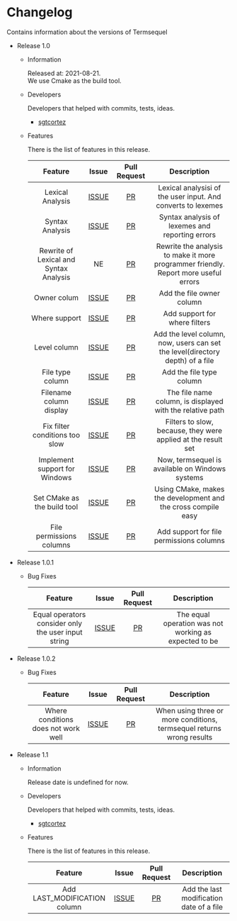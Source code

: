 # Changelog
Contains information about the versions of Termsequel

- Release 1.0

    - Information

        Released at: 2021-08-21.  
        We use Cmake as the build tool.

    + Developers

        Developers that helped with commits, tests, ideas.

        * [sgtcortez](https://github.com/sgtcortez)

    - Features

        There is the list of features in this release.

        | Feature | Issue | Pull Request | Description |
        | :-:   | :-: | :-: | :-: |
        | Lexical Analysis | [ISSUE](https://github.com/sgtcortez/Termsequel/issues/2) | [PR](https://github.com/sgtcortez/Termsequel/pull/3) | Lexical analysisi of the user input. And converts to lexemes | 
        | Syntax Analysis | [ISSUE](https://github.com/sgtcortez/Termsequel/issues/4) | [PR](https://github.com/sgtcortez/Termsequel/pull/5) | Syntax analysis of lexemes and reporting errors |
        | Rewrite of Lexical and Syntax Analysis | NE | [PR](https://github.com/sgtcortez/Termsequel/pull/7) | Rewrite the analysis to make it more programmer friendly. Report more useful errors |
        | Owner colum | [ISSUE](https://github.com/sgtcortez/Termsequel/issues/10) | [PR](https://github.com/sgtcortez/Termsequel/pull/20) | Add the file owner column |
        | Where support | [ISSUE](https://github.com/sgtcortez/Termsequel/issues/14) | [PR](https://github.com/sgtcortez/Termsequel/pull/26) | Add support for where filters |  
        | Level column | [ISSUE](https://github.com/sgtcortez/Termsequel/issues/13) | [PR](https://github.com/sgtcortez/Termsequel/pull/28) | Add the level column, now, users can set the level(directory depth) of a file |
        | File type column | [ISSUE](https://github.com/sgtcortez/Termsequel/issues/9) | [PR](https://github.com/sgtcortez/Termsequel/pull/30) | Add the file type column |
        | Filename column display | [ISSUE](https://github.com/sgtcortez/Termsequel/issues/34) | [PR](https://github.com/sgtcortez/Termsequel/pull/38) | The file name column, is displayed with the relative path |
        | Fix filter conditions too slow | [ISSUE](https://github.com/sgtcortez/Termsequel/issues/36) | [PR](https://github.com/sgtcortez/Termsequel/pull/39) | Filters to slow, because, they were applied at the result set | 
        | Implement support for Windows | [ISSUE](https://github.com/sgtcortez/Termsequel/issues/11) | [PR](https://github.com/sgtcortez/Termsequel/pull/44) | Now, termsequel is available on Windows systems |
        | Set CMake as the build tool | [ISSUE](https://github.com/sgtcortez/Termsequel/issues/1) | [PR](https://github.com/sgtcortez/Termsequel/pull/45) | Using CMake, makes the development and the cross compile easy |
        | File permissions columns | [ISSUE](https://github.com/sgtcortez/Termsequel/issues/12) | [PR](https://github.com/sgtcortez/Termsequel/pull/29) | Add support for file permissions columns |

- Release 1.0.1

    - Bug Fixes

        | Feature | Issue | Pull Request | Description |
        | :-:   | :-: | :-: | :-: |    
        | Equal operators consider only the user input string | [ISSUE](https://github.com/sgtcortez/Termsequel/issues/56) | [PR](https://github.com/sgtcortez/Termsequel/pull/58) | The equal operation was not working as expected to be |
    
- Release 1.0.2

    - Bug Fixes

        | Feature | Issue | Pull Request | Description |
        | :-:   | :-: | :-: | :-: |    
        | Where conditions does not work well | [ISSUE](https://github.com/sgtcortez/Termsequel/issues/76) | [PR](https://github.com/sgtcortez/Termsequel/pull/81) | When using three or more conditions, termsequel returns wrong results |
        

- Release 1.1

    - Information

        Release date is undefined for now.

    + Developers

        Developers that helped with commits, tests, ideas.

        * [sgtcortez](https://github.com/sgtcortez)

    - Features

        There is the list of features in this release.

        | Feature | Issue | Pull Request | Description |
        | :-:   | :-: | :-: | :-: |
        | Add LAST_MODIFICATION column | [ISSUE](https://github.com/sgtcortez/Termsequel/issues/32) | [PR](https://github.com/sgtcortez/Termsequel/pull/47) | Add the last modification date of a file |

